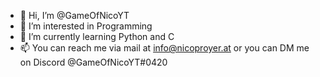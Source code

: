 - 👋 Hi, I’m @GameOfNicoYT
- 👀 I’m interested in Programming
- 🌱 I’m currently learning Python and C
- 📫 You can reach me via mail at info@nicoproyer.at or you can DM me on Discord @GameOfNicoYT#0420
